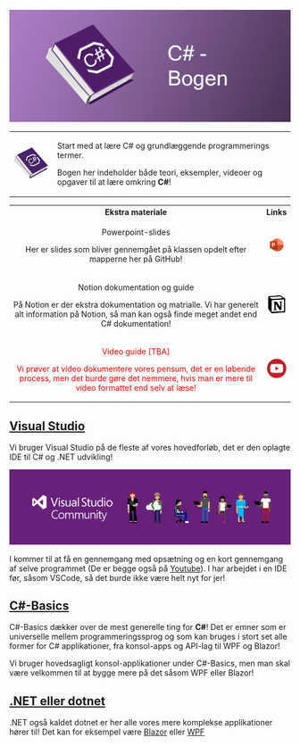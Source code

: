 <a href="https://mercantec.notion.site/C-Bogen-f14347898e524c72879274d7b725f474"><img src="./Assets/Images/CsharpBanner.png" alt="CSharpLogo" width="1200"/></a>

<table>
  <tr> 
    <td>
    <img src="./Assets/Images/CSharpBookRB.png" alt="CSharpLogo" width="100"/>
    </td>
    <td>
    <p> Start med at lære C# og grundlæggende programmerings termer. </p>
    <p> Bogen her indeholder både teori, eksempler, videoer og opgaver til at lære omkring 
     <strong>C#</strong>!</p>
    <p>
    </p>
    </td>
  </tr>
</table>

<table>
        <tr>
          <th width='650'>Ekstra materiale</th>
          <th>Links</th>
        </tr>
        <tr>
          <td align="center">
                <p> Powerpoint-slides </p> 
                <p> Her er slides som bliver gennemgået på klassen opdelt efter mapperne her på GitHub! </p> 
          </td>
          <td align="center"> <a href="https://edumercantec-my.sharepoint.com/:f:/g/personal/mags_edu_mercantec_dk/Erl8BqaZxR5LjE4bwFzvrZMB9Yd3dp60nhfy2xLTSq3pZg?e=TvCShM"><img src='https://github.com/MAGS-Template/README-Assets/blob/main/Microsoft-PowerPoint-Logo.png?raw=true' width='200'></a></td>
        </tr>
        <tr>
          <td align="center">
                  <p>Notion dokumentation og guide</p>
                  <p>På Notion er der ekstra dokumentation og matrialle. Vi har generelt alt information på Notion, så man kan også finde meget andet end C# dokumentation! </p>
          </td>
          <td align="center"> <a href="https://mercantec.notion.site/C-Bogen-f14347898e524c72879274d7b725f474"><img src='https://github.com/MAGS-Template/README-Assets/blob/main/Notion_app_logo.png?raw=true' width='100'></a></td>
        </tr>
        <tr>
          <td align="center" style="color: red;" >
                <p>Video guide [TBA] </p>
                <p>Vi prøver at video dokumentere vores pensum, det er en løbende process, men det burde gøre det nemmere, hvis man er mere til video formattet end selv at læse! </p>
          </td>
          <td align="center"> <a href="https://www.youtube.com/playlist?list=PL7-jfBWeCNfwlbjdpc_R3EIJYmZ-Q-qAu"><img src='https://github.com/MAGS-Template/README-Assets/blob/main/Youtube.png?raw=true' width='100'></a></td>
        </tr>
</table>

## [Visual Studio](./VisualStudio)

Vi bruger Visual Studio på de fleste af vores hovedforløb, det er den oplagte IDE til C# og .NET udvikling!

 <img src="./Assets/Images/Visual-Studio-Community-Banner.webp" alt="CSharpLogo" width="1200"/>

I kommer til at få en gennemgang med opsætning og en kort gennemgang af selve programmet (De er begge også på [Youtube](https://www.youtube.com/playlist?list=PL7-jfBWeCNfwlbjdpc_R3EIJYmZ-Q-qAu)). I har arbejdet i en IDE før, såsom VSCode, så det burde ikke være helt nyt for jer!

## [C#-Basics](./CSharpBasics)

C#-Basics dækker over de mest generelle ting for **C#**! Det er emner som er universelle mellem programmeringssprog og som kan bruges i stort set alle former for C# applikationer, fra konsol-apps og API-lag til WPF og Blazor!

Vi bruger hovedsagligt konsol-applikationer under C#-Basics, men man skal være velkommen til at bygge mere på det såsom WPF eller Blazor!

## [.NET eller dotnet](./dotnet)

.NET også kaldet dotnet er her alle vores mere komplekse applikationer hører til! Det kan for eksempel være [Blazor](./dotnet/Blazor) eller [WPF](./dotnet/WPF)

